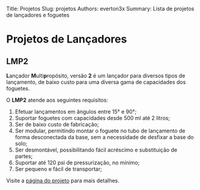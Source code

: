 Title: Projetos
Slug: projetos
Authors: everton3x
Summary: Lista de projetos de lançadores e foguetes

# Projetos de Lançadores

## LMP2

**L**ançador **M**ulti**p**ropósito, versão **2** é um lançador para diversos tipos de lançamento, de baixo custo para uma diversa gama de capacidades dos foguetes.

O **LMP2** atende aos seguintes requisitos:

1. Efetuar lançamentos em ângulos entre 15° e 90°;
2. Suportar foguetes com capacidades desde 500 ml até 2 litros;
3. Ser de baixo custo de fabricação;
4. Ser modular, permitindo montar o foguete no tubo de lançamento de forma desconectada da base, sem a necessidade de desfixar a base do solo;
5. Ser desmontável, possibilitando fácil acréscimo e substituição de partes;
6. Suportar até 120 psi de pressurização, no mínimo;
7. Ser pequeno e fácil de transportar;

Visite a [página do projeto](lmp2.html) para mais detalhes.
